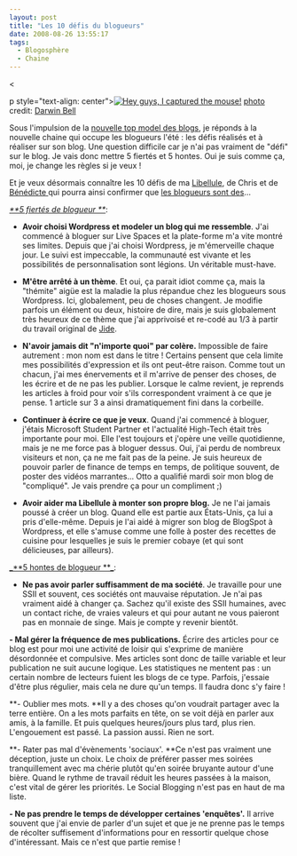 ```yaml
---
layout: post
title: "Les 10 défis du blogueurs"
date: 2008-08-26 13:55:17
tags:
  - Blogosphère
  - Chaine
---
```


&lt;

p style="text-align: center">[![Hey guys, I captured the mouse!](http://www.flickr.com/photos/53611153@N00/316668966/ "Hey guys, I captured the mouse!")](http://www.flickr.com/photos/53611153@N00/316668966/ "Hey guys, I captured the mouse!")
[](http://creativecommons.org/licenses/by/2.0/ "Attribution License") [photo](http://www.photodropper.com/photos/) credit: [Darwin Bell](http://www.flickr.com/photos/53611153@N00/316668966/ "Darwin Bell")

Sous l'impulsion de la [nouvelle top model des blogs](http://catpointzero.com/?p=474), je réponds à la nouvelle chaine qui occupe les blogueurs l'été&nbsp;: les défis réalisés et à réaliser sur son blog. Une question difficile car je n'ai pas vraiment de "défi" sur le blog. Je vais donc mettre 5 fiertés et 5 hontes. Oui je suis comme ça, moi, je change les règles si je veux&nbsp;!

Et je veux désormais connaître les 10 défis de ma [Libellule](http://www.lacuisinedelibellule.fr/), de Chris et de [Bénédicte ](http://police.etc.over-blog.net/)qui pourra ainsi confirmer que [les blogueurs sont des](http://police.etc.over-blog.net/article-22115593.html)…

<span style="text-decoration: underline">_**5 fiertés de blogueur **_</span>:

*   **Avoir choisi Wordpress et modeler un blog qui me ressemble**. J'ai commencé à bloguer sur Live Spaces et la plate-forme m'a vite montré ses limites. Depuis que j'ai choisi Wordpress, je m'émerveille chaque jour. Le suivi est impeccable, la communauté est vivante et les possibilités de personnalisation sont légions. Un véritable must-have.</p>
*   **M'être arrêté à un thème**. Et oui, ça parait idiot comme ça, mais la "thémite" aigüe est la maladie la plus répandue chez les blogueurs sous Wordpress. Ici, globalement, peu de choses changent. Je modifie parfois un élément ou deux, histoire de dire, mais je suis globalement très heureux de ce thème que j'ai apprivoisé et re-codé au 1/3 à partir du travail original de [Jide](http://www.jide.fr).</p>
*   **N'avoir jamais dit "n'importe quoi" par colère.** Impossible de faire autrement&nbsp;: mon nom est dans le titre&nbsp;! Certains pensent que cela limite mes possibilités d'expression et ils ont peut-être raison. Comme tout un chacun, j'ai mes énervements et il m'arrive de penser des choses, de les écrire et de ne pas les publier. Lorsque le calme revient, je reprends les articles à froid pour voir s'ils correspondent vraiment à ce que je pense. 1 article sur 3 a ainsi dramatiquement fini dans la corbeille.</p>
*   **Continuer à écrire ce que je veux**. Quand j'ai commencé à bloguer, j'étais Microsoft Student Partner et l'actualité High-Tech était très importante pour moi. Elle l'est toujours et j'opère une veille quotidienne, mais je ne me force pas à bloguer dessus. Oui, j'ai perdu de nombreux visiteurs et non, ça ne me fait pas de la peine. Je suis heureux de pouvoir parler de finance de temps en temps, de politique souvent, de poster des vidéos marrantes… Otto a qualifié mardi soir mon blog de "compliqué". Je vais prendre ça pour un compliment ;)

*   **Avoir aider ma Libellule à monter son propre blog.** Je ne l'ai jamais poussé à créer un blog. Quand elle est partie aux États-Unis, ça lui a pris d'elle-même. Depuis je l'ai aidé à migrer son blog de BlogSpot à Wordpress, et elle s'amuse comme une folle à poster des recettes de cuisine pour lesquelles je suis le premier cobaye (et qui sont délicieuses, par ailleurs).

<p><span style="text-decoration: underline">_**5 hontes de blogueur **_</span>:

*   **Ne pas avoir parler suffisamment de ma société**. Je travaille pour une SSII et souvent, ces sociétés ont mauvaise réputation. Je n'ai pas vraiment aidé à changer ça. Sachez qu'il existe des SSII humaines, avec un contact riche, de vraies valeurs et qui pour autant ne vous paieront pas en monnaie de singe. Mais je compte y revenir bientôt.

**- Mal gérer la fréquence de mes publications.** Écrire des articles pour ce blog est pour moi une activité de loisir qui s'exprime de manière désordonnée et compulsive. Mes articles sont donc de taille variable et leur publication ne suit aucune logique. Les statistiques ne mentent pas&nbsp;: un certain nombre de lecteurs fuient les blogs de ce type. Parfois, j'essaie d'être plus régulier, mais cela ne dure qu'un temps. Il faudra donc s'y faire&nbsp;!

**- Oublier mes mots. **Il y a des choses qu'on voudrait partager avec la terre entière. On a les mots parfaits en tête, on se voit déjà en parler aux amis, à la famille. Et puis quelques heures/jours plus tard, plus rien. L'engouement est passé. La passion aussi. Rien ne sort.

**- Rater pas mal d'évènements 'sociaux'. **Ce n'est pas vraiment une déception, juste un choix. Le choix de préférer passer mes soirées tranquillement avec ma chérie plutôt qu'en soirée bruyante autour d'une bière. Quand le rythme de travail réduit les heures passées à la maison, c'est vital de gérer les priorités. Le Social Blogging n'est pas en haut de ma liste.

**- Ne pas prendre le temps de développer certaines 'enquêtes'.** Il arrive souvent que j'ai envie de parler d'un sujet et que je ne prenne pas le temps de récolter suffisement d'informations pour en ressortir quelque chose d'intéressant. Mais ce n'est que partie remise&nbsp;!